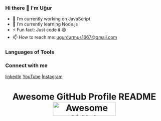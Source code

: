 ### Hi there 👋 I'm Uğur


- 🔭 I’m currently working on JavaScript
- 🌱 I’m currently learning Node.js
- ⚡ Fun fact: Just code it 😄
- 📫 How to reach me: ugurdurmus1667@gmail.com

### Languages of Tools

### Connect with me
[linkedIn](https://www.linkedin.com/in/u%C4%9Fur-durmu%C5%9F-711592156/)  [YouTube](https://www.youtube.com/channel/UC_IfVKT5aYLNgAdt8JqJ_CQ)  [İnstagram](https://www.instagram.com/ugurduraloglu61/)

<h1 align="center">Awesome GitHub Profile README 
<a href="https://www.producthunt.com/posts/awesome-github-profiles?utm_source=badge-featured&utm_medium=badge&utm_souce=badge-awesome-github-profiles" target="_blank"><img src="https://api.producthunt.com/widgets/embed-image/v1/featured.svg?post_id=277987&theme=light" alt="Awesome GitHub Profiles - Best curated list of developers readme, updated every 15 min | Product Hunt" style="width: 200px; height: 44px;" width="200" height="44" /></a></h1>




